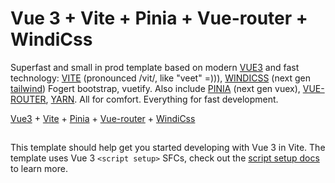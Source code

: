 # Vue 3 + Vite + Pinia + Vue-router + WindiCss

Superfast and small in prod template based on modern [VUE3](https://vuejs.org/) and fast technology: [VITE](https://vitejs.dev/guide/) (pronounced /vit/, like "veet" =))), [WINDICSS](https://windicss.org/guide/) (next gen [tailwind](https://tailwindcss.com/docs/installation)) Fogert bootstrap, vuetify. Also include [PINIA](https://pinia.vuejs.org/introduction.html) (next gen vuex), [VUE-ROUTER](https://router.vuejs.org/guide/), [YARN](https://classic.yarnpkg.com/en/docs/getting-started). All for comfort. Everything for fast development. 

[Vue3](https://vuejs.org/) +
[Vite](https://vitejs.dev/guide/) +
[Pinia](https://pinia.vuejs.org/introduction.html) +
[Vue-router](https://router.vuejs.org/guide/) +
[WindiCss](https://windicss.org/guide/)

##
This template should help get you started developing with Vue 3 in Vite. The template uses Vue 3 `<script setup>` SFCs, check out the [script setup docs](https://v3.vuejs.org/api/sfc-script-setup.html#sfc-script-setup) to learn more.
